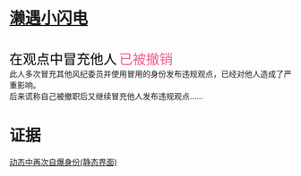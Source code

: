 <head>
<style>
  white {
  text-decoration: none;
  color: #000;
  }
  </style>
</head>

<h1><font color=black><a href="https://space.bilibili.com/674687892" class="white">濑遇小闪电</a></font></h1><br>
<font face="黑体" color=black size=5>在观点中冒充他人</font>
<font face="黑体" color="#f25d8e" size=5>已被撤销</font><br>
此人多次冒充其他风纪委员并使用冒用的身份发布违规观点，已经对他人造成了严重影响。<br>
后来谎称自己被撤职后又继续冒充他人发布违规观点……<br>

# 证据
[动态中再次自爆身份(静态界面)](https://qg46.github.io/bilibili/waterjudge/1/bevid-1.mhtml)
